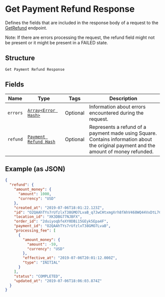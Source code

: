 
# Get Payment Refund Response

Defines the fields that are included in the response body of
a request to the [GetRefund](#endpoint-refunds-getpaymentrefund) endpoint.

Note: If there are errors processing the request, the refund field might not be
present or it might be present in a FAILED state.

## Structure

`Get Payment Refund Response`

## Fields

| Name | Type | Tags | Description |
|  --- | --- | --- | --- |
| `errors` | [`Array<Error Hash>`](/doc/models/error.md) | Optional | Information about errors encountered during the request. |
| `refund` | [`Payment Refund Hash`](/doc/models/payment-refund.md) | Optional | Represents a refund of a payment made using Square. Contains information about<br>the original payment and the amount of money refunded. |

## Example (as JSON)

```json
{
  "refund": {
    "amount_money": {
      "amount": 1000,
      "currency": "USD"
    },
    "created_at": "2019-07-06T18:01:22.123Z",
    "id": "O2QAAhTYs7rUfzlxT38GMO7LvaB_q7JwCHtxmgXrh8fAhV468WQ44VxDtL7CU4yVRlsbXmI",
    "location_id": "XK3DBG77NJBFX",
    "order_id": "2duiyoqbfeXY0DBi15GEyk5Epa4F",
    "payment_id": "O2QAAhTYs7rUfzlxT38GMO7LvaB",
    "processing_fee": [
      {
        "amount_money": {
          "amount": -59,
          "currency": "USD"
        },
        "effective_at": "2019-07-06T20:01:12.000Z",
        "type": "INITIAL"
      }
    ],
    "status": "COMPLETED",
    "updated_at": "2019-07-06T18:06:03.874Z"
  }
}
```

